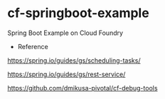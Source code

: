 # cf-springboot-example
Spring Boot Example on Cloud Foundry

* Reference 

https://spring.io/guides/gs/scheduling-tasks/

https://spring.io/guides/gs/rest-service/

https://github.com/dmikusa-pivotal/cf-debug-tools

